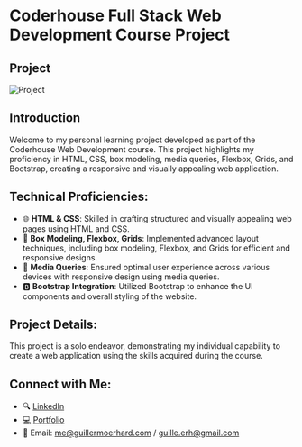 # Coderhouse Full Stack Web Development Course Project

## Project

![Project]([https://i.imgur.com/2VGB6A3.png])

## Introduction
Welcome to my personal learning project developed as part of the Coderhouse Web Development course. This project highlights my proficiency in HTML, CSS, box modeling, media queries, Flexbox, Grids, and Bootstrap, creating a responsive and visually appealing web application.

## Technical Proficiencies:
- 🌐 **HTML & CSS**: Skilled in crafting structured and visually appealing web pages using HTML and CSS.
- 📐 **Box Modeling, Flexbox, Grids**: Implemented advanced layout techniques, including box modeling, Flexbox, and Grids for efficient and responsive designs.
- 📱 **Media Queries**: Ensured optimal user experience across various devices with responsive design using media queries.
- 🅱 **Bootstrap Integration**: Utilized Bootstrap to enhance the UI components and overall styling of the website.

## Project Details:
This project is a solo endeavor, demonstrating my individual capability to create a web application using the skills acquired during the course.

## Connect with Me:
- 🔍 [LinkedIn]([Link-to-your-LinkedIn-profile](https://www.linkedin.com/in/guillermoerhard/))
- 💻 [Portfolio](guillermoerhard@gmail.com)
- 📩 Email: me@guillermoerhard.com / guille.erh@gmail.com
